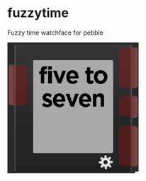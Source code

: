 # fuzzytime
Fuzzy time watchface for pebble


![alt text](https://github.com/MFAshby/fuzzytime/raw/master/screenshot.png "Screenshot")
